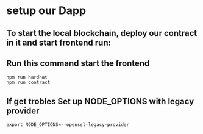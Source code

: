 # setup our Dapp

## To start the local blockchain, deploy our contract in it and start frontend run:
## Run this command start the frontend
```shell
npm run hardhat
npm run contract
```


## If get trobles Set up NODE_OPTIONS with legacy provider
```shell
export NODE_OPTIONS=--openssl-legacy-provider
```